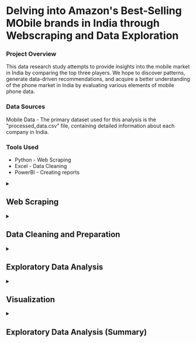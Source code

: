 # Delving into Amazon's Best-Selling MObile brands in India through Webscraping and Data Exploration

### Project Overview
This data research study attempts to provide insights into the mobile market in India by comparing the top three players. We hope to discover patterns, generate data-driven recommendations, and acquire a better understanding of the phone market in India by evaluating various elements of mobile phone data.

### Data Sources

Mobile Data - The primary dataset used for this analysis is the "processed_data.csv" file, containing detailed information about each company in India.

### Tools Used
  - Python - Web Scraping
  - Excel - Data Cleaning
  - PowerBI - Creating reports

<details>
  <summary><h2> Web Scraping </h2></summary>
  
#### Language used - Python
#### Libraries used - Beautiful Soup, Pandas, Openpyxl

- Save HTML Content:
  - Save the Amazon webpage by right-clicking and selecting "Save As" into the same directory as your script.
  - Update the file name in the 'open()' function in your Python script.

- Inspect HTML Structure:
  - Examine the HTML structure of the saved webpage to identify relevant elements and classes.
  - Adjust the 'find_all' and 'find' methods in your script based on the HTML structure.

- Run the Script:
  - Execute the Python script in your terminal or IDE using python your_script.py.
  - Ensure the script has permissions to read and write files in the directory.

- Check Excel File:
  - After running the script, verify the specified Excel file for the scraped data.
  - The script appends data to an existing file or creates a new one if needed

</details>

<details>
    <summary><h2> Data Cleaning and Preparation </h2></summary>

  #### Tools Used - Excel

- The web scraped data is saved on a local excel sheet and is further inspected to clean the data, which is presented as follows:
   ![preprocessed_data](https://github.com/itsajayy/Web_Scraping-and-EDA/assets/135236892/32438e20-ab6c-4fab-81f9-524d7929aa12)
  
- In the initial data preparation phase, we performed the following tasks:

  1. Data loading and inspection.
  2. Handling missing values.
  3. Data cleaning and formatting.

  ![processed_data](https://github.com/itsajayy/Web_Scraping-and-EDA/assets/135236892/1f74106c-724a-4f3b-901e-e8d4b0229e83)
The above is the processed and cleaned data.
</details>

<details>
    <summary><h2> Exploratory Data Analysis </h2></summary>

  #### Tool Used - Power Bi Analytics
#### Goals of the project - 
EDA involved exploring the sales data to answer key questions, such as:
- What is the distribution of phone prices?
- Which phone company has the highest and lowest average cost of models?
- Which phone company has the highest and lowest average cost of models?
- Is there a correlation between reviews and ratings?
- How does the average rating vary among different phone companies?
- What is the distribution of phone models across different RAM and storage sizes?

#### Tool Used - Python
#### Libraries Used - Numpy,Pandas,seaborn
- Explored essential metrics such as storage capacity, reviews, ratings, RAM, cost, brand, and product details for a comprehensive understanding.
- By looking below we can see the correlation between all the factors taken into consideration for this analysis:
    ![correlation between all columns](https://github.com/itsajayy/Web_Scraping-and-Data_analysis/assets/135236892/c6e6060c-c4cd-4f9f-a6bf-de30affc208b)

- Statistical Insights:
  - Utilized numpy for statistical analysis, computing measures like mean, median, and standard deviation for each key metric.
  -Extracted valuable insights into the distribution and central tendencies of the data.
- Visualization:
  - Leveraged matplotlib to create insightful visualizations, including histograms, scatter plots, and bar charts, providing a clear representation of the data trends.
 
</details>

<details>
    <summary><h2> Visualization </h2></summary>

  ### Visualization
#### Tool used - Power Bi
- Created compelling visualizations using Power BI to illustrate trends and patterns in the mobile data.
- Utilized Power BI's interactive features for dynamic exploration of the dataset.
- Conducted a comparative analysis across the top 3 mobile brands, presenting visual insights into their strengths and weaknesses in terms of storage, reviews, ratings, RAM, and cost.
- Derived actionable recommendations based on the visualized findings, providing valuable insights for consumers, manufacturers, and industry analysts.

</details>

<details>
    <summary><h2> Exploratory Data Analysis (Summary)</h2></summary>
  
  ## EDA Conclusion
 ### Conclusion
 - From the visuals below we can see the most sold smartphoe, the most rated smartphone, the most expensive smartphone as we the cheapest smartphone available on amazon from the top three brands on amazon.
   -    From Apple:
         ![min max apple cost in dataset](https://github.com/itsajayy/Web_Scraping-and-EDA/assets/135236892/0cef367c-707d-4ec1-bd49-d17001f608ad)

   - From Samsung:
         ![min max samsung cost in dataset](https://github.com/itsajayy/Web_Scraping-and-EDA/assets/135236892/777f683f-d9f1-483b-a72c-2952b7a32dc6)
     
   - From Oppo:
        ![min max oppo cost in dataset](https://github.com/itsajayy/Web_Scraping-and-EDA/assets/135236892/42641bb3-461c-48f1-afbf-21d6de55c418)

  - We can also see the spectrum of ratings given to each brand.
        

- **What are the specification that affecting phone prices**
 from our analysis using the correlation method and seaborn heatmap, the major specification that affecting the price range are 
       
   1. **RAM Size** the more expensive phone **(higher price range)** has a higher RAM size. From our analysis we found out that the higher the price range the higher the minimum ram size for phones.
        
   2. **Storage** the more expensive phone **(higher price range)** has a higher storage size. From our analysis we found out that the higher the price range the higher the minimum Storage capacity for phones. 
   
- **Color of the phone and Phone Price Range** 
In general the color of the phone doesn't really much effect on the price range.

- **The Best Selling Smartphones from the top three brands**

## Recommendation 

**Ram Size**

The main factor that's affecting phone price range is **RAM SIZE** so if a phone so if a smartphone company would like to create a phone in a specific price range, the **RAM Size** is one of the specification that needs to be watched carefully, since it's a feature that affecting the price range of a phone from this dataset

**Storage**

The second factor is **Storage** the more expensive the smartphone the higher the storage sizes it should have, since higher RAM needs more power from the battery, a smartphone company should adjust their storage and ram accordingly since they both are correlated.

**Reviews and Ratings**

The third factor is **Reviews and Ratings**. When purchasing a smartphone, we usually consider the quantity of reviews and ratings the device has received. Depending on how highly rated and how many reviews it has received, a smartphone's likelihood of being purchased What are the benefits and drawbacks of that smartphone, as well as how does it operate?

</details>
